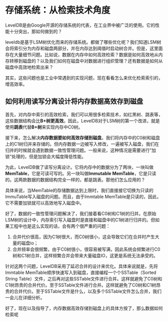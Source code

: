 # 存储系统：从检索技术角度

LevelDB是由Google开源的存储系统的代表，在工业界中被广泛的使用。它的性能十分突出，那如何做到的？

leveldb是基于LSM树优化而来的存储系统。都做了哪些优化呢？我们知道LSM树会将索引分为内存和磁盘两部分，并在内存达到阈值时启动树合并。但是，这里面存在大量细节问题。比如说，数据在内存中如何高效检索？数据是如何高效地从内存转移到磁盘的？以及我们如何在磁盘中对数据进行组织管理？还有数据是如何从磁盘中高效地检索出来？

其实，这些问题也是工业中常遇到的实现问题，现在看看怎么来优化检索索引的，增高效率。

## 如何利用读写分离设计将内存数据高效存到磁盘

首先，对内存中索引的高效检索，我们可以用很多检索技术，如红黑树、跳表等，这些数据结构会比**B+树更高效**。因此，LevelDB对于LSM树的第一个改进，就是使用**跳表**代替**B+树**来实现内存中C0树。

接下来，怎么解决**内存数据要如何高效存储到磁盘**。我们将内存中的C0树和磁盘上的C1树归并来存储的。但内存数据一边被写入修改，一遍被写入磁盘，我们在归并的时候就会遇到数据一致性管理问题。一般来说，这种情况是需要进行”加锁“处理的，但是加锁会大幅度降低性能。

为此，LevelDB做了读写分离设计。它将内存中的数据分为了两块，一块叫做**MemTable**，它是可读可写的。另一块叫做**Immutable MemTable**，它是只读的。这两款数据的数据结构完全一样的，都是跳表。那他们怎么应用的？

具体来说，当MemTable的存储数据达到上限时，我们直接接它切换为只读的ImmuTable写入磁盘的问题。而且，由于Immtable MemTable是只读的，因此，它不需要加锁就可以高效地写入磁盘中。

好了，数据的一致性管理问题解决了，我们接着看C0树和C1树的归并。在原始LSM树的设计中，内存索引写入磁盘时是直接和磁盘中的C1树进行归并的。但如果工程中也是这么实现的话，会有两个很严重的问题：

1. 合并代价很高，因为C1树很大，而C0树很小，这会导致它们在合并时产生大量的磁盘io；
2. 合并频率会很频繁，由于C0树很小，很容易被写满，因此系统会频繁进行C0树和C1树合并，这样频繁合并会带来大量磁盘IO，这更是系统无法承受的。

针对这两个问题，LevelDB采用了延迟合并的设计来优化。具体来说就是，先将Immtable MemTable顺序快速写入到磁盘，直接编程一个个SSTable（Sorted String Table）文件，之后再对这些SSTable文件进行合并。这样就避免了C0树和C1树昂贵的合并代价。至于SSTable文件进行合并。这样就避免了C0树和C1树昂贵的合并代价。至于SSTable文件是什么，以及多个SSTable文件怎么合并，我们一会儿在详细分析。

好了，现在以及指导了，内存数据高效存储到磁盘上的具体方按了，那么数据如何检索呢
